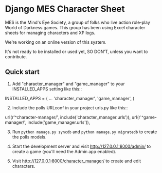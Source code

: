 Django MES Character Sheet
===

MES is the Mind's Eye Society, a group of folks who live action role-play World of Darkness games. This group has been using Excel character sheets for managing characters and XP logs.

We're working on an online version of this system.

It's not ready to be installed or used yet, SO DON'T, unless you want to contribute.

Quick start
-----------

1. Add "character_manager" and "game_manager" to your INSTALLED_APPS setting like this::

  INSTALLED_APPS = (
  	...
  	'character_manager',
  	'game_manager',
  )

2. Include the polls URLconf in your project urls.py like this::

  url(r'^character\-manager/', include('character_manager.urls')),
  url(r'^game\-manager/', include('game_manager.urls')),

3. Run `python manage.py syncdb` and `python manage.py migratedb` to create the polls models.

4. Start the development server and visit http://127.0.0.1:8000/admin/
   to create a game (you'll need the Admin app enabled).

5. Visit http://127.0.0.1:8000/character_manager/ to create and edit characters.
